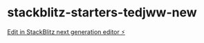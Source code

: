 # stackblitz-starters-tedjww-new

[Edit in StackBlitz next generation editor ⚡️](https://stackblitz.com/~/github.com/Wendi23l/stackblitz-starters-tedjww-new)